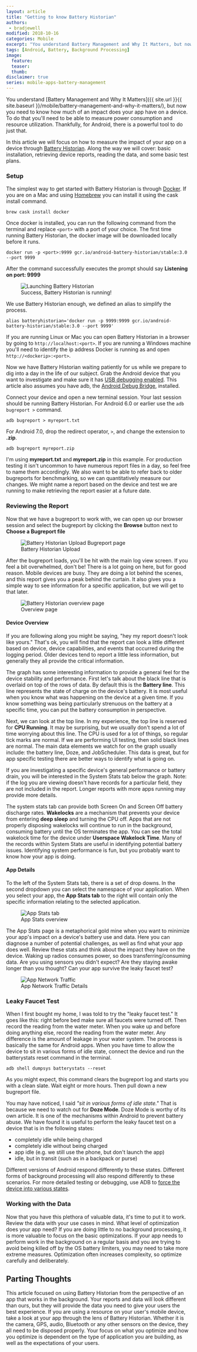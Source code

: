 ```yaml
---
layout: article
title: "Getting to know Battery Historian"
authors:
 - bradjewell
modified: 2018-10-16
categories: Mobile
excerpt: "You understand Battery Management and Why It Matters, but now you need to know how much of an impact does your app have on a device. To do that you'll need to be able to measure power consumption and resource utilization. Thankfully, for Android, there is a powerful tool to do just that."
tags: [Android, Battery, Background Processing]
image:
  feature:
  teaser:
  thumb:
disclaimer: true
series: mobile-apps-battery-management
---
```


You understand [Battery Management and Why It Matters]({{ site.url }}{{ site.baseurl }}/mobile/battery-management-and-why-it-matters/), but now you need to know how much of an impact does your app have on a device. To do that you'll need to be able to measure power consumption and resource utilization. Thankfully, for Android, there is a powerful tool to do just that.

In this article we will focus on how to measure the impact of your app on a device through [Battery Historian](https://github.com/google/battery-historian). Along the way we will cover: basic installation, retrieving device reports, reading the data, and some basic test plans.

### Setup

The simplest way to get started with Battery Historian is through [Docker](https://docs.docker.com/install/). If you are on a Mac and using [Homebrew](https://brew.sh/) you can install it using the cask install command.

`brew cask install docker`

Once docker is installed, you can run the following command from the terminal and replace `<port>` with a port of your choice. The first time running Battery Historian, the docker image will be downloaded locally before it runs.

`docker run -p <port>:9999 gcr.io/android-battery-historian/stable:3.0 --port 9999`

After the command successfully executes the prompt should say **Listening on port: 9999**

<figure>
  <img src="{{site.url}}{{site.baseurl}}/images/posts/2018/BH-RunBH.png" alt="Launching Battery Historian"/>
  <figcaption>Success, Battery Historian is running!</figcaption>
</figure>


We use Battery Historian enough, we defined an alias to simplify the process.

`alias batteryhistorian='docker run -p 9999:9999 gcr.io/android-battery-historian/stable:3.0 --port 9999'`

If you are running Linux or Mac you can open Battery Historian in a browser by going to `http://localhost:<port>`. If you are running a Windows machine you'll need to identify the ip address Docker is running as and open `http://<dockerip>:<port>`.

Now we have Battery Historian waiting patiently for us while we prepare to dig into a day in the life of our subject. Grab the Android device that you want to investigate and make sure it has [USB debugging enabled](https://developer.android.com/studio/command-line/adb#Enabling). This article also assumes you have adb, the [Android Debug Bridge](https://developer.android.com/studio/command-line/adb), installed.

Connect your device and open a new terminal session. Your last session should be running Battery Historian. For Android 6.0 or earlier use the `adb bugreport >` command.

`adb bugreport > myreport.txt`

For Android 7.0, drop the redirect operator, `>`, and change the extension to **.zip**.

`adb bugreport myreport.zip`

I'm using **myreport.txt** and **myreport.zip** in this example. For production testing it isn't uncommon to have numerous report files in a day, so feel free to name them accordingly. We also want to be able to refer back to older bugreports for benchmarking, so we can quantitatively measure our changes. We might name a report based on the device and test we are running to make retrieving the report easier at a future date.

### Reviewing the Report

Now that we have a bugreport to work with, we can open up our browser session and select the bugreport by clicking the **Browse** button next to **Choose a Bugreport file**

<figure>
  <img src="{{site.url}}{{site.baseurl}}/images/posts/2018/BH-UploadBugReport.png" alt="Battery Historian Upload Bugreport page"/>
  <figcaption>Battery Historian Upload</figcaption>
</figure>


After the bugreport loads, you'll be hit with the main log view screen. If you feel a bit overwhelmed, don't be! There is a lot going on here, but for good reason. Mobile devices are busy. They are doing a lot behind the scenes, and this report gives you a peak behind the curtain. It also gives you a simple way to see information for a specific application, but we will get to that later.

<figure>
  <img src="{{site.url}}/images/posts/2018/BH-SampleDeviceOverview.png" alt="Battery Historian overview page" />
  <figcaption>Overview page</figcaption>
</figure>

#### Device Overview

If you are following along you might be saying, "hey my report doesn't look like yours." That's ok, you will find that the report can look a little different based on device, device capabilities, and events that occurred during the logging period. Older devices tend to report a little less information, but generally they all provide the critical information.

The graph has some interesting information to provide a general feel for the device stability and performance. First let's talk about the black line that is overlaid on top of the rows of data. By default this is the **Battery line**. This line represents the state of charge on the device's battery. It is most useful when you know what was happening on the device at a given time. If you know something was being particularly strenuous on the battery at a specific time, you can put the battery consumption in perspective.

Next, we can look at the top line. In my experience, the top line is reserved for **CPU Running**. It may be surprising, but we usually don't spend a lot of time worrying about this line. The CPU is used for a lot of things, so regular tick marks are normal. If we are performing UI testing, then solid black lines are normal. The main data elements we watch for on the graph usually include: the battery line, Doze, and JobScheduler. This data is great, but for app specific testing there are better ways to identify what is going on.

If you are investigating a specific device's general performance or battery drain, you will be interested in the System Stats tab below the graph. Note: if the log you are viewing doesn't have records for a particular field, they are not included in the report. Longer reports with more apps running may provide more details.

The system stats tab can provide both Screen On and Screen Off battery discharge rates. **Wakelocks** are a mechanism that prevents your device from entering **deep sleep** and turning the CPU off. Apps that are not properly disposing wakelocks will continue to run in the background, consuming battery until the OS terminates the app. You can see the total wakelock time for the device under **Userspace Wakelock Time**. Many of the records within System Stats are useful in identifying potential battery issues. Identifying  system performance is fun, but you probably want to know how your app is doing.

#### App Details

To the left of the System Stats tab, there is a set of drop downs. In the second dropdown you can select the namespace of your application. When you select your app, the **App Stats tab** to the right will contain only the specific information relating to the selected application.

<figure>
  <img src="{{site.url}}{{site.baseurl}}/images/posts/2018/BH-AppStats.png" alt="App Stats tab"/>
  <figcaption>App Stats overview</figcaption>
</figure>


The App Stats page is a metaphorical gold mine when you want to minimize your app's impact on a device's battery use and data. Here you can diagnose a number of potential challenges, as well as find what your app does well. Review these stats and think about the impact they have on the device. Waking up radios consumes power, so does transferring/consuming data. Are you using sensors you didn't expect? Are they staying awake longer than you thought? Can your app survive the leaky faucet test?

<figure>
  <img src="{{site.url}}{{site.baseurl}}/images/posts/2018/BH-AppNetworkTraffic.png" alt="App Network Traffic"/>
  <figcaption>App Network Traffic Details</figcaption>
</figure>

### Leaky Faucet Test

When I first bought my home, I was told to try the "leaky faucet test." It goes like this: right before bed make sure all faucets were turned off. Then record the reading from the water meter. When you wake up and before doing anything else, record the reading from the water meter. Any difference is the amount of leakage in your water system. The process is basically the same for Android apps. When you have time to allow the device to sit in various forms of idle state, connect the device and run the batterystats reset command in the terminal.

`adb shell dumpsys batterystats --reset`

As you might expect, this command clears the bugreport log and starts you with a clean slate. Wait eight or more hours. Then pull down a new bugreport file.

You may have noticed, I said *"sit in various forms of idle state."* That is because we need to watch out for **Doze Mode**. Doze Mode is worthy of its own article. It is one of the mechanisms within Android to prevent battery abuse. We have found it is useful to perform the leaky faucet test on a device that is in the following states:

* completely idle while being charged
* completely idle without being charged
* app idle (e.g. we still use the phone, but don't launch the app)
* idle, but in transit (such as in a backpack or purse)

Different versions of Android respond differently to these states. Different forms of background processing will also respond differently to these scenarios. For more detailed testing or debugging, use ADB to [force the device into various states](https://developer.android.com/training/monitoring-device-state/doze-standby#testing_doze_and_app_standby).

### Working with the Data

Now that you have this plethora of valuable data, it's time to put it to work. Review the data with your use cases in mind. What level of optimization does your app need? If you are doing little to no background processing, it is more valuable to focus on the basic optimizations. If your app needs to perform work in the background on a regular basis and you are trying to avoid being killed off by the OS battery limiters, you may need to take more extreme measures. Optimization often increases complexity, so optimize carefully and deliberately.

## Parting Thoughts

This article focused on using Battery Historian from the perspective of an app that works in the background. Your reports and data will look different than ours, but they will provide the data you need to give your users the best experience. If you are using a resource on your user's mobile device, take a look at your app through the lens of Battery Historian. Whether it is the camera, GPS, audio, Bluetooth or any other sensors on the device, they all need to be disposed properly. Your focus on what you optimize and how you optimize is dependent on the type of application you are building, as well as the expectations of your users.
